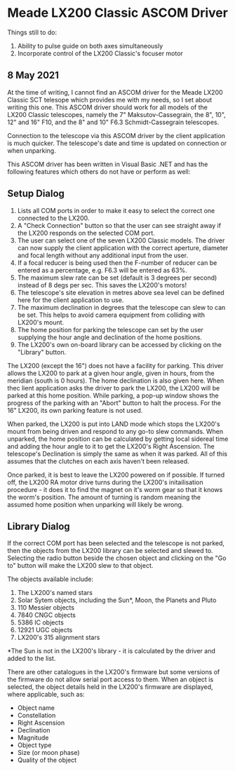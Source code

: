 Meade LX200 Classic ASCOM Driver
================================

Things still to do:

1)  Ability to pulse guide on both axes simultaneously
2)  Incorporate control of the LX200 Classic's focuser motor

8 May 2021
----------

At the time of writing, I cannot find an ASCOM driver for the Meade LX200 Classic SCT telesope which provides me with my needs,
so I set about writing this one. This ASCOM driver should work for all models of the LX200 Classic telescopes, namely the
7" Maksutov-Cassegrain, the 8", 10", 12" and 16" F10, and the 8" and 10" F6.3 Schmidt-Cassegrain telescopes.

Connection to the telescope via this ASCOM driver by the client application is much quicker.  The telescope's date and time is 
updated on connection or when unparking.

This ASCOM driver has been written in Visual Basic .NET and has the following features which others do not have or perform as well:

Setup Dialog
------------

1)  Lists all COM ports in order to make it easy to select the correct one connected to the LX200.
2)  A "Check Connection" button so that the user can see straight away if the LX200 responds on the selected COM port.
3)  The user can select one of the seven LX200 Classic models.  The driver can now supply the client application with the
    correct aperture, diameter and focal length without any additional input from the user.
4)  If a focal reducer is being used then the F-number of reducer can be entered as a percentage, e.g. F6.3 will be entered as 63%.
5)  The maximum slew rate can be set (default is 3 degrees per second) instead of 8 degs per sec.  This saves the LX200's motors!
6)  The telescope's site elevation in metres above sea level can be defined here for the client application to use.
7)  The maximum declination in degrees that the telescope can slew to can be set.  This helps to avoid camera equipment from
    colliding with LX200's mount.
8)  The home position for parking the telescope can set by the user supplying the hour angle and declination of the home positions.
9)  The LX200's own on-board library can be accessed by clicking on the "Library" button.

The LX200 (except the 16") does not have a facility for parking.  This driver allows the LX200 to park at a given hour angle,
given in hours, from the meridian (south is 0 hours).  The home declination is also given here.  When thec lient application asks 
the driver to park the LX200, the LX200 will be parked at this home position.  While parking, a pop-up window shows the progress of
the parking with an "Abort" button to halt the process.  For the 16" LX200, its own parking feature is not used.

When parked, the LX200 is put into LAND mode which stops the LX200's mount from being driven and respond to any go-to slew
commands.  When unparked, the home position can be calculated by getting local sidereal time and adding the hour angle to it to
get the LX200's Right Ascension.  The telescope's Declination is simply the same as when it was parked.  All of this assumes that
the clutches on each axis haven't been released.

Once parked, it is best to leave the LX200 powered on if possible.  If turned off, the LX200 RA motor drive turns during the
LX200's initailisation procedure - it does it to find the magnet on it's worm gear so that it knows the worm's position.  The
amount of turning is random meaning the assumed home position when unparking will likely be wrong.

Library Dialog
--------------

If the correct COM port has been selected and the telescope is not parked, then the objects from the LX200 library can be selected
and slewed to.  Selecting the radio button beside the chosen object and clicking on the "Go to" button will make the LX200 slew to
that object.

The objects available include:

1)  The LX200's named stars
2)  Solar Sytem objects, including the Sun*, Moon, the Planets and Pluto
3)  110 Messier objects
4)  7840 CNGC objects
5)  5386 IC objects
7)  12921 UGC objects
8)  LX200's 315 alignment stars

*The Sun is not in the LX200's library - it is calculated by the driver and added to the list.

There are other catalogues in the LX200's firmware but some versions of the firmware do not allow serial port access to them.
When an object is selected, the object details held in the LX200's firmware are displayed, where applicable, such as:

-   Object name
-   Constellation
-   Right Ascension
-   Declination
-   Magnitude
-   Object type
-   Size (or moon phase)
-   Quality of the object